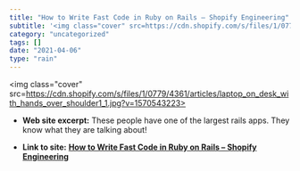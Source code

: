 ```yaml
---
title: "How to Write Fast Code in Ruby on Rails – Shopify Engineering"
subtitle: '<img class="cover" src=https://cdn.shopify.com/s/files/1/0779/4361/articles/laptop_on_desk_with_hand...'
category: "uncategorized"
tags: []
date: "2021-04-06"
type: "rain"
---
```

<img class="cover" src=https://cdn.shopify.com/s/files/1/0779/4361/articles/laptop_on_desk_with_hands_over_shoulder1_1.jpg?v=1570543223>



* **Web site excerpt:** These people have one of the largest rails apps. They know what they are talking about!

* **Link to site:** **[How to Write Fast Code in Ruby on Rails – Shopify Engineering](https://engineering.shopify.com/blogs/engineering/write-fast-code-ruby-rails)**